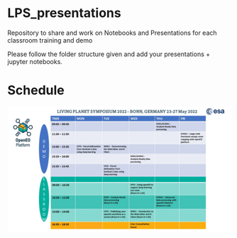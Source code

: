 # LPS_presentations
Repository to share and work on Notebooks and Presentations for each classroom training and demo



Please follow the folder structure given and add your presentations + jupyter notebooks.

# Schedule 
![Schedule](LPS_Schedule.jpg)
